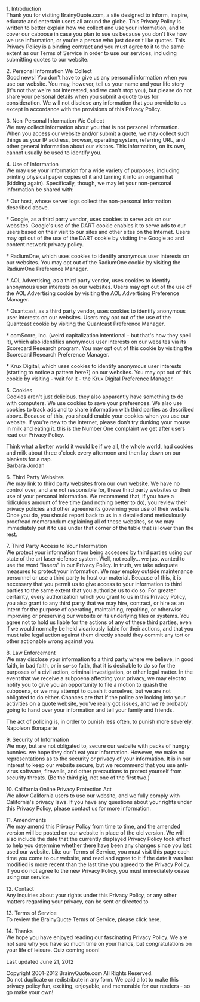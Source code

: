 1\. Introduction  
Thank you for visiting BrainyQuote.com, a site designed to inform, inspire, educate and entertain users all around the globe. This Privacy Policy is written to better explain how we collect and use your information, and to cover our caboose in case you plan to sue us because you don't like how we use information, or you're a person who just doesn't like quotes. This Privacy Policy is a binding contract and you must agree to it to the same extent as our Terms of Service in order to use our services, including submitting quotes to our website.  
  
2\. Personal Information We Collect  
Good news! You don't have to give us any personal information when you use our website. You may, however, tell us your name and your life story (it's not that we're not interested, and we can't stop you), but please do not share your personal details when you submit a quote to us for consideration. We will not disclose any information that you provide to us except in accordance with the provisions of this Privacy Policy.  
  
3\. Non-Personal Information We Collect  
We may collect information about you that is not personal information. When you access our website and/or submit a quote, we may collect such things as your IP address, browser, operating system, referring URL, and other general information about our visitors. This information, on its own, cannot usually be used to identify you.  
  
4\. Use of Information  
We may use your information for a wide variety of purposes, including printing physical paper copies of it and turning it into an origami hat (kidding again). Specifically, though, we may let your non-personal information be shared with:  
  
\* Our host, whose server logs collect the non-personal information described above.  
  
\* Google, as a third party vendor, uses cookies to serve ads on our websites. Google's use of the DART cookie enables it to serve ads to our users based on their visit to our sites and other sites on the Internet. Users may opt out of the use of the DART cookie by visiting the Google ad and content network privacy policy.  
  
\* RadiumOne, which uses cookies to identify anonymous user interests on our websites. You may opt out of the RadiumOne cookie by visiting the RadiumOne Preference Manager.  
  
\* AOL Advertising, as a third party vendor, uses cookies to identify anonymous user interests on our websites. Users may opt out of the use of the AOL Advertising cookie by visiting the AOL Advertising Preference Manager.  
  
\* Quantcast, as a third party vendor, uses cookies to identify anonymous user interests on our websites. Users may opt out of the use of the Quantcast cookie by visiting the Quantcast Preference Manager.  
  
\* comScore, Inc. (weird capitalization intentional - but that's how they spell it), which also identifies anonymous user interests on our websites via its Scorecard Research program. You may opt out of this cookie by visiting the Scorecard Research Preference Manager.  
  
\* Krux Digital, which uses cookies to identify anonymous user interests (starting to notice a pattern here?) on our websites. You may opt out of this cookie by visiting - wait for it - the Krux Digital Preference Manager.  
  
5\. Cookies  
Cookies aren't just delicious. they also apparently have something to do with computers. We use cookies to save your preferences. We also use cookies to track ads and to share information with third parties as described above. Because of this, you should enable your cookies when you use our website. If you're new to the Internet, please don't try dunking your mouse in milk and eating it. this is the Number One complaint we get after users read our Privacy Policy.  
  
Think what a better world it would be if we all, the whole world, had cookies and milk about three o'clock every afternoon and then lay down on our blankets for a nap.  
Barbara Jordan  
  
6\. Third Party Websites  
We may link to third party websites from our own website. We have no control over, and are not responsible for, these third party websites or their use of your personal information. We recommend that, if you have a ridiculous amount of free time (and nothing better to do), you review their privacy policies and other agreements governing your use of their website. Once you do, you should report back to us in a detailed and meticulously proofread memorandum explaining all of these websites, so we may immediately put it to use under that corner of the table that is lower than the rest.  
  
7\. Third Party Access to Your Information  
We protect your information from being accessed by third parties using our state of the art laser defense system. Well, not really... we just wanted to use the word "lasers" in our Privacy Policy. In truth, we take adequate measures to protect your information. We may employ outside maintenance personnel or use a third party to host our material. Because of this, it is necessary that you permit us to give access to your information to third parties to the same extent that you authorize us to do so. For greater certainty, every authorization which you grant to us in this Privacy Policy, you also grant to any third party that we may hire, contract, or hire as an intern for the purpose of operating, maintaining, repairing, or otherwise improving or preserving our website or its underlying files or systems. You agree not to hold us liable for the actions of any of these third parties, even if we would normally be held vicariously liable for their actions, and that you must take legal action against them directly should they commit any tort or other actionable wrong against you.  
  
8\. Law Enforcement  
We may disclose your information to a third party where we believe, in good faith, in bad faith, or in so-so faith, that it is desirable to do so for the purposes of a civil action, criminal investigation, or other legal matter. In the event that we receive a subpoena affecting your privacy, we may elect to notify you to give you an opportunity to file a motion to quash the subpoena, or we may attempt to quash it ourselves, but we are not obligated to do either. Chances are that if the police are looking into your activities on a quote website, you've really got issues, and we're probably going to hand over your information and tell your family and friends.  
  
The act of policing is, in order to punish less often, to punish more severely.  
Napoleon Bonaparte  
  
9\. Security of Information  
We may, but are not obligated to, secure our website with packs of hungry bunnies. we hope they don't eat your information. However, we make no representations as to the security or privacy of your information. It is in our interest to keep our website secure, but we recommend that you use anti-virus software, firewalls, and other precautions to protect yourself from security threats. (Be the third pig, not one of the first two.)  
  
10\. California Online Privacy Protection Act  
We allow California users to use our website, and we fully comply with California's privacy laws. If you have any questions about your rights under this Privacy Policy, please contact us for more information.  
  
11\. Amendments  
We may amend this Privacy Policy from time to time, and the amended version will be posted on our website in place of the old version. We will also include the date that the currently displayed Privacy Policy took effect to help you determine whether there have been any changes since you last used our website. Like our Terms of Service, you must visit this page each time you come to our website, and read and agree to it if the date it was last modified is more recent than the last time you agreed to the Privacy Policy. If you do not agree to the new Privacy Policy, you must immediately cease using our service.  
  
12\. Contact  
Any inquiries about your rights under this Privacy Policy, or any other matters regarding your privacy, can be sent or directed to  
  
13\. Terms of Service  
To review the BrainyQuote Terms of Service, please click here.  
  
14\. Thanks  
We hope you have enjoyed reading our fascinating Privacy Policy. We are not sure why you have so much time on your hands, but congratulations on your life of leisure. Quiz coming soon!  
  
Last updated June 21, 2012  
  
Copyright 2001-2012 BrainyQuote.com All Rights Reserved.  
Do not duplicate or redistribute in any form. We paid a lot to make this privacy policy fun, exciting, enjoyable, and memorable for our readers - so go make your own!